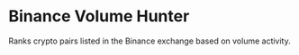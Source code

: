 # Binance Volume Hunter
Ranks crypto pairs listed in the Binance exchange based on volume activity.
